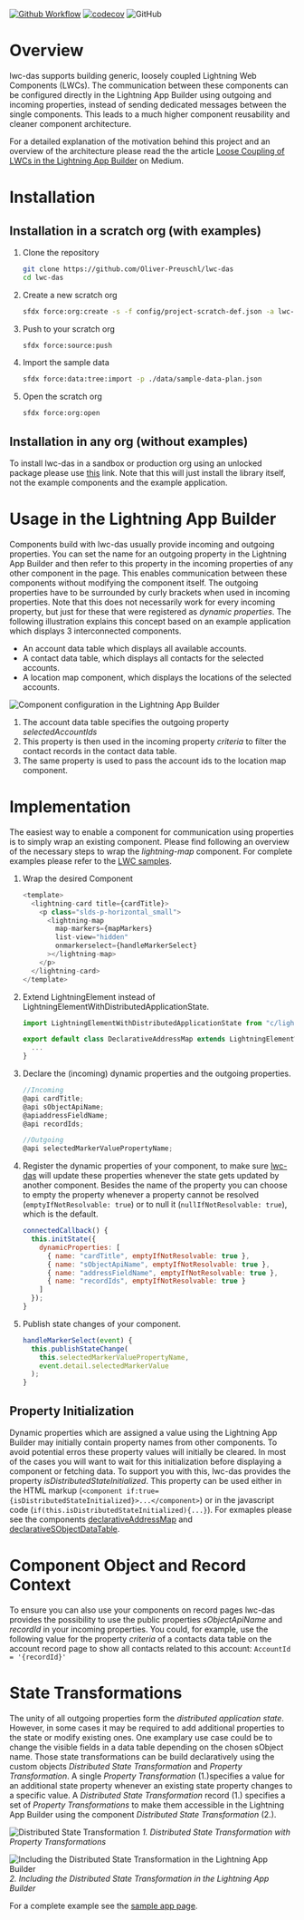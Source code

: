 [![Github Workflow](https://github.com/Oliver-Preuschl/lwc-das/workflows/CI/badge.svg?branch=master)](https://github.com/Oliver-Preuschl/lwc-das/actions)
[![codecov](https://codecov.io/gh/Oliver-Preuschl/lwc-das/branch/master/graph/badge.svg?token=DFPZ7G6N9G)](https://codecov.io/gh/Oliver-Preuschl/lwc-das)
![GitHub](https://img.shields.io/github/license/Oliver-Preuschl/lwc-das)

# Overview

lwc-das supports building generic, loosely coupled Lightning Web Components (LWCs). The communication between these components can be configured directly in the Lightning App Builder using outgoing and incoming properties, instead of sending dedicated messages between the single components. This leads to a much higher component reusability and cleaner component architecture.

For a detailed explanation of the motivation behind this project and an overview of the architecture please read the the article [Loose Coupling of LWCs in the Lightning App Builder](https://medium.com/p/a1b37cad3575) on Medium.

# Installation

## Installation in a scratch org (with examples)

1. Clone the repository

   ```bash
   git clone https://github.com/Oliver-Preuschl/lwc-das
   cd lwc-das
   ```

1. Create a new scratch org

   ```bash
   sfdx force:org:create -s -f config/project-scratch-def.json -a lwc-das
   ```

1. Push to your scratch org

   ```bash
   sfdx force:source:push
   ```

1. Import the sample data

   ```bash
   sfdx force:data:tree:import -p ./data/sample-data-plan.json
   ```

1. Open the scratch org

   ```bash
   sfdx force:org:open
   ```

## Installation in any org (without examples)

To install lwc-das in a sandbox or production org using an unlocked package please use [this]() link. Note that this will just install the library itself, not the example components and the example application.

# Usage in the Lightning App Builder

Components build with lwc-das usually provide incoming and outgoing properties. You can set the name for an outgoing property in the Lightning App Builder and then refer to this property in the incoming properties of any other component in the page. This enables communication between these components without modifying the component itself. The outgoing properties have to be surrounded by curly brackets when used in incoming properties. Note that this does not necessarily work for every incoming property, but just for these that were registered as _dynamic properties_. The following illustration explains this concept based on an example application which displays 3 interconnected components.

- An account data table which displays all available accounts.
- A contact data table, which displays all contacts for the selected accounts.
- A location map component, which displays the locations of the selected accounts.

![Component configuration in the Lightning App Builder](images/lab-config-1.png)

1. The account data table specifies the outgoing property _selectedAccountIds_
2. This property is then used in the incoming property _criteria_ to filter the contact records in the contact data table.
3. The same property is used to pass the account ids to the location map component.

# Implementation

The easiest way to enable a component for communication using properties is to simply wrap an existing component. Please find following an overview of the necessary steps to wrap the _lightning-map_ component.
For complete examples please refer to the [LWC samples](force-test/main/default/lwc/).

1. Wrap the desired Component

   ```js
   <template>
     <lightning-card title={cardTitle}>
       <p class="slds-p-horizontal_small">
         <lightning-map
           map-markers={mapMarkers}
           list-view="hidden"
           onmarkerselect={handleMarkerSelect}
         ></lightning-map>
       </p>
     </lightning-card>
   </template>
   ```

1. Extend LightningElement instead of LightningElementWithDistributedApplicationState.

   ```js
   import LightningElementWithDistributedApplicationState from "c/lightningElementWithDistributedApplicationState";

   export default class DeclarativeAddressMap extends LightningElementWithDistributedApplicationState {
     ...
   }
   ```

1. Declare the (incoming) dynamic properties and the outgoing properties.

   ```js
   //Incoming
   @api cardTitle;
   @api sObjectApiName;
   @apiaddressFieldName;
   @api recordIds;

   //Outgoing
   @api selectedMarkerValuePropertyName;
   ```

1. Register the dynamic properties of your component, to make sure [lwc-das](https://github.com/Oliver-Preuschl/lwc-das) will update these properties whenever the state gets updated by another component. Besides the name of the property you can choose to empty the property whenever a property cannot be resolved (`emptyIfNotResolvable: true`) or to null it (`nullIfNotResolvable: true`), which is the default.

   ```js
   connectedCallback() {
     this.initState({
       dynamicProperties: [
         { name: "cardTitle", emptyIfNotResolvable: true },
         { name: "sObjectApiName", emptyIfNotResolvable: true },
         { name: "addressFieldName", emptyIfNotResolvable: true },
         { name: "recordIds", emptyIfNotResolvable: true }
       ]
     });
   }
   ```

1. Publish state changes of your component.

   ```js
   handleMarkerSelect(event) {
     this.publishStateChange(
       this.selectedMarkerValuePropertyName,
       event.detail.selectedMarkerValue
     );
   }
   ```

## Property Initialization

Dynamic properties which are assigned a value using the Lightning App Builder may initially contain property names from other components. To avoid potential erros these property values will initially be cleared. In most of the cases you will want to wait for this initialization before displaying a component or fetching data. To support you with this, lwc-das provides the property _isDistributedStateInitialized_. This property can be used either in the HTML markup (`<component if:true={isDistributedStateInitialized}>...</component>`) or in the javascript code (`if(this.isDistributedStateInitialized){...}`). For exmaples please see the components [declarativeAddressMap](force-test/main/default/lwc/declarativeAddressMap) and [declarativeSObjectDataTable](force-test/main/default/lwc/declarativeSObjectDataTable).

# Component Object and Record Context

To ensure you can also use your components on record pages lwc-das provides the possibility to use the public properties _sObjectApiName_ and _recordId_ in your incoming properties.
You could, for example, use the following value for the property _criteria_ of a contacts data table on the account record page to show all contacts related to this account: `AccountId = '{recordId}'`

# State Transformations

The unity of all outgoing properties form the _distributed application state_. However, in some cases it may be required to add additional properties to the state or modify existing ones. One examplary use case could be to change the visible fields in a data table depending on the chosen sObject name.
Those state transformations can be build declaratively using the custom objects _Distributed State Transformation_ and _Property Transformation_. A single _Property Transformation_ (1.)specifies a value for an additional state property whenever an existing state property changes to a specific value. A _Distributed State Transformation_ record (1.) specifies a set of _Property Transformations_ to make them accessible in the Lightning App Builder using the component _Distributed State Transformation_ (2.).

![Distributed State Transformation](images/distributed-state-transformation.png)
_1. Distributed State Transformation with Property Transformations_

![Including the Distributed State Transformation in the Lightning App Builder](images/distributed-state-transformation-app-builder.png)
_2. Including the Distributed State Transformation in the Lightning App Builder_

For a complete example see the [sample app page](force-test/main/default/flexipages/Distributed_Application_State_Examples.flexipage-meta.xml).
